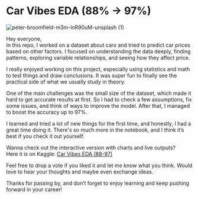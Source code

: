 # Car Vibes EDA (88% -> 97%)
![peter-broomfield-m3m-lnR90uM-unsplash (1)](https://github.com/user-attachments/assets/1ab258da-c950-455e-b648-dcbc9caa70b3)

Hey everyone,  
In this repo, I worked on a dataset about cars and tried to predict car prices based on other factors. I focused on understanding the data deeply, finding patterns, exploring variable relationships, and seeing how they affect price.

I really enjoyed working on this project, especially using statistics and math to test things and draw conclusions. It was super fun to finally see the practical side of what we usually study in theory.

One of the main challenges was the small size of the dataset, which made it hard to get accurate results at first. So I had to check a few assumptions, fix some issues, and think of ways to improve the model. After that, I managed to boost the accuracy up to 97%.

I learned and tried a lot of new things for the first time, and honestly, I had a great time doing it. There's so much more in the notebook, and I think it’s best if you check it out yourself.

Wanna check out the interactive version with charts and live outputs?  
Here it is on Kaggle: [Car Vibes EDA (88-97)](https://www.kaggle.com/code/mo7amedmomo/car-vibes-eda-88-97)  

Feel free to drop a vote if you liked it and let me know what you think. 
Would love to hear your thoughts and maybe even exchange ideas.


Thanks for passing by, and don’t forget to enjoy learning and keep pushing forward in your career!
